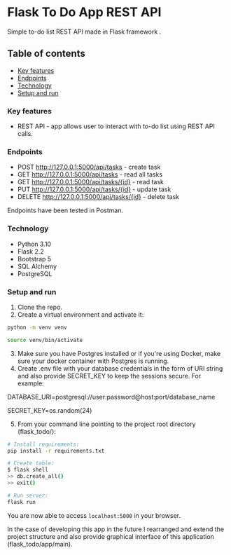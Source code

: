 # Flask To Do App REST API
Simple to-do list REST API made in Flask framework .

## Table of contents
* [Key features](#key-features)
* [Endpoints](#endpoints)
* [Technology](#technology)
* [Setup and run](#setup-and-run)

### Key features
* REST API - app allows user to interact with to-do list using REST API calls.

### Endpoints
* POST http://127.0.0.1:5000/api/tasks - create task
* GET http://127.0.0.1:5000/api/tasks - read all tasks
* GET http://127.0.0.1:5000/api/tasks/{id} - read task
* PUT http://127.0.0.1:5000/api/tasks/{id} - update task
* DELETE http://127.0.0.1:5000/api/tasks/{id} - delete task

Endpoints have been tested in Postman.

### Technology
* Python 3.10
* Flask 2.2
* Bootstrap 5
* SQL Alchemy
* PostgreSQL

### Setup and run
1. Clone the repo.
2. Create a virtual environment and activate it:
```bash
python -m venv venv

source venv/bin/activate
```
3. Make sure you have Postgres installed or if you're using Docker, make sure your docker container with Postgres is running.
4. Create .env file with your database credentials in the form of URI string and also provide SECRET_KEY to keep the sessions secure. For example:

DATABASE_URI=postgresql://user:password@host:port/database_name

SECRET_KEY=os.random(24)

5. From your command line pointing to the project root directory (flask_todo/):


```bash
# Install requirements:
pip install -r requirements.txt

# Create table:
$ flask shell
>> db.create_all()
>> exit()

# Run server:
flask run
```
You are now able to access `localhost:5000` in your browser.

In the case of developing this app in the future I rearranged and extend the project structure and also provide graphical interface of this application (flask_todo/app/main).